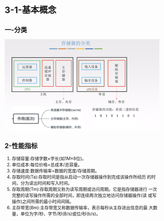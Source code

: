# 3-1-基本概念

## 一-分类

![](../../.gitbook/assets/image%20%28301%29.png)

## 2-性能指标



1. 存储容量:存储字数×字长\(如1M×8位\)。
2. 单位成本:每位价格=总成本/总容量。
3. 存储速度:数据传输率=数据的宽度/存储周期。
4. 存取时间\(Ta\):存取时间是指从启动一次存储器操作到完成该操作所经历 的时间，分为读出时间和写入时间。
5. 存取周期\(Tm\):存取周期又称为读写周期或访问周期。它是指存储器进行 一次完整的读写操作所需的全部时间，即连续两次独立地访问存储器操作\(读 或写操作\)之间所需的最小时间间隔。
6. 主存带宽\(Bm\):主存带宽又称数据传输率，表示每秒从主存进出信息的最 大数量，单位为字/秒、字节/秒\(B/s\)或位/秒\(b/s\)。

